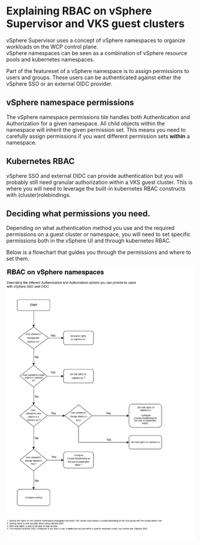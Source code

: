 # Explaining RBAC on vSphere Supervisor and VKS guest clusters

vSphere Supervisor uses a concept of vSphere namespaces to organize workloads on the WCP control plane.  
vSphere namespaces can be seen as a combination of vSphere resource pools and kubernetes namespaces. 

Part of the featureset of a vSphere namespace is to assign permissions to users and groups. These users can be authenticated against either the vSphere SSO or an external OIDC provider.

## vSphere namespace permissions
The vSphere namespace permissions tile handles both Authentication and Authorization for a given namespace. All child objects within the namespace will inherit the given permission set. This means you need to carefully assign permissions if you want different permission sets __within__ a namespace.

## Kubernetes RBAC
vSphere SSO and external OIDC can provide authentication but you will probably still need granular authorization within a VKS guest cluster. This is where you will need to leverage the built-in kubernetes RBAC constructs with (cluster)rolebindings.

## Deciding what permissions you need.
Depending on what authentication method you use and the required permissions on a guest cluster or namespace, you will need to set specific permissions both in the vSphere UI and through kubernetes RBAC.

Below is a flowchart that guides you through the permissions and where to set them.

![rbac flowchart](img/wcp_rbac_v4.png)